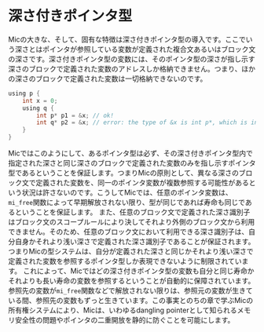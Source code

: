 # 深さ付きポインタ型

Micの大きな、そして、固有な特徴は深さ付きポインタ型の導入です。ここでいう深さとはポインタが参照している変数が定義された複合文あるいはブロック文の深さです。深さ付きポインタ型の変数には、そのポインタ型の深さが指し示す深さのブロックで定義された変数のアドレスしか格納できません。つまり、ほかの深さのブロックで定義された変数は一切格納できないのです。
```c
using p {
    int x = 0;
    using q {
        int p* p1 = &x; // ok!
        int q* p2 = &x; // error: the type of &x is int p*, which is incompatible with int q*, the type of p2 
    }
}
```

Micではこのようにして、あるポインタ型は必ず、その深さ付きポインタ型内で指定された深さと同じ深さのブロックで定義された変数のみを指し示すポインタ型であるということを保証します。つまりMicの原則として、異なる深さのブロック文で定義された変数を、同一のポインタ変数が複数参照する可能性があるという状況は許さないのです。こうしてMicでは、任意のポインタ変数は、`mi_free`関数によって早期解放されない限り、型が同じであれば寿命も同じであるということを保証します。
また、任意のブロック文で定義された深さ識別子はブロック文のスコープルールにより決してそれより外側のブロック文から利用できません。そのため、任意のブロック文において利用できる深さ識別子は、自分自身かそれより浅い深さで定義された深さ識別子であることが保証されます。
つまりMicの型システムは、自分が定義された深さと同じかそれより浅い深さで定義された変数を参照するポインタ型しか表現できないように制限されています。
これによって、Micではどの深さ付きポインタ型の変数も自分と同じ寿命かそれよりも長い寿命の変数を参照するということが自動的に保障されています。参照先の変数が`mi_free`関数などで解放されない限りは、参照元の変数が生きている間、参照先の変数もずっと生きています。この事実とのちの章で学ぶMicの所有権システムにより、Micは、いわゆるdangling pointerとして知られるメモリ安全性の問題やポインタの二重開放を静的に防ぐことを可能にします。